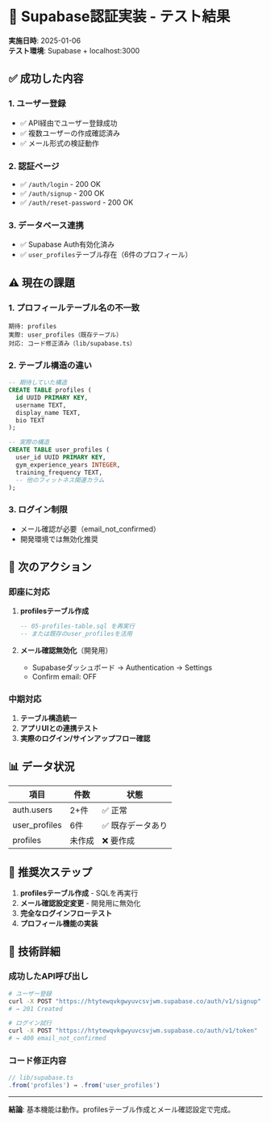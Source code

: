 # 🔐 Supabase認証実装 - テスト結果

**実施日時**: 2025-01-06  
**テスト環境**: Supabase + localhost:3000

## ✅ 成功した内容

### 1. ユーザー登録
- ✅ API経由でユーザー登録成功
- ✅ 複数ユーザーの作成確認済み
- ✅ メール形式の検証動作

### 2. 認証ページ
- ✅ `/auth/login` - 200 OK
- ✅ `/auth/signup` - 200 OK  
- ✅ `/auth/reset-password` - 200 OK

### 3. データベース連携
- ✅ Supabase Auth有効化済み
- ✅ `user_profiles`テーブル存在（6件のプロフィール）

## ⚠️ 現在の課題

### 1. プロフィールテーブル名の不一致
```
期待: profiles
実際: user_profiles（既存テーブル）
対応: コード修正済み（lib/supabase.ts）
```

### 2. テーブル構造の違い
```sql
-- 期待していた構造
CREATE TABLE profiles (
  id UUID PRIMARY KEY,
  username TEXT,
  display_name TEXT,
  bio TEXT
);

-- 実際の構造  
CREATE TABLE user_profiles (
  user_id UUID PRIMARY KEY,
  gym_experience_years INTEGER,
  training_frequency TEXT,
  -- 他のフィットネス関連カラム
);
```

### 3. ログイン制限
- メール確認が必要（email_not_confirmed）
- 開発環境では無効化推奨

## 🔧 次のアクション

### 即座に対応
1. **profilesテーブル作成**
   ```sql
   -- 05-profiles-table.sql を再実行
   -- または既存のuser_profilesを活用
   ```

2. **メール確認無効化**（開発用）
   - Supabaseダッシュボード → Authentication → Settings
   - Confirm email: OFF

### 中期対応
1. **テーブル構造統一**
2. **アプリUIとの連携テスト**
3. **実際のログイン/サインアップフロー確認**

## 📊 データ状況

| 項目 | 件数 | 状態 |
|------|------|------|
| auth.users | 2+件 | ✅ 正常 |
| user_profiles | 6件 | ✅ 既存データあり |
| profiles | 未作成 | ❌ 要作成 |

## 🎯 推奨次ステップ

1. **profilesテーブル作成** - SQLを再実行
2. **メール確認設定変更** - 開発用に無効化  
3. **完全なログインフローテスト**
4. **プロフィール機能の実装**

## 📝 技術詳細

### 成功したAPI呼び出し
```bash
# ユーザー登録
curl -X POST "https://htytewqvkgwyuvcsvjwm.supabase.co/auth/v1/signup"
# → 201 Created

# ログイン試行  
curl -X POST "https://htytewqvkgwyuvcsvjwm.supabase.co/auth/v1/token"
# → 400 email_not_confirmed
```

### コード修正内容
```typescript
// lib/supabase.ts
.from('profiles') → .from('user_profiles')
```

---
**結論**: 基本機能は動作。profilesテーブル作成とメール確認設定で完成。